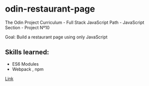 # odin-restaurant-page
The Odin Project Curriculum - Full Stack JavaScript Path - JavaScript Section - Project Nº10

Goal: Build a restaurant page using only JavaScript

## Skills learned:
- ES6 Modules
- Webpack , npm

[Link](https://stanimirkosev.github.io/odin-restaurant-page/)
